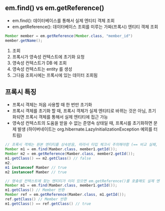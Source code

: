 ## em.find() vs em.getReference() 
- em.find(): 데이터베이스를 통해서 실제 엔티티 객체 조회
- em.getReference(): 데이터베이스 조회를 미루는 가짜(프록시) 엔티티 객체 조회

```java
Member member = em.getReference(Member.class, "member_id")
member.getName();
```

1. 조회
2. 프록시가 영속성 컨텍스트에 초기화 요청
3. 영속성 컨텍스트가 DB 에 조회
4. 영속성 컨텍스트는 entity 를 생성 
5. 그다음 조회시에는 프록시에 있는 데이터 조회됨

## 프록시 특징
- 프록시 객체는 처음 사용할 때 한 번만 초기화
- 프록시 객체를 초기화 할 때, 프록시 객체가 실제 엔티티로 바뀌는 것은 아님, 초기화되면 프록시 객체를 통해서 실제 엔티티에 접근 가능
- 영속성 컨텍스트의 도움을 받을 수 없는 준영속 상태일 때, 프록시를 초기화하면 문제 발생 (하이버네이트는 org.hibernate.LazyInitializationException 예외를 터트림)

```java
// 프록시 객체는 원본 엔티티를 상속받음, 따라서 타입 체크시 주의해야함 (== 비교 실패, 대신 instance of 사용) 
Member m1 = em.find(Mamber.class, member1.getId());
Member m2 = em.getReference(Mamber.class, member2.getId());
m1.getClass() == m2.getClass() // false
m2.
m1 instanceof Mamber // true
m2 instanceof Mamber // true
```
```java
// 영속성 컨텍스트에 찾는 엔티티가 이미 있으면 em.getReference()를 호출해도 실제 엔티티 반환
Member m1 = em.find(Mamber.class, member1.getId());
m1.getClass() // Member 반환
Member ref = em.getReference(Mamber.class, m1.getId());
ref.getClass() // Member 반환
m1.getClass() == ref.getClass() // true
```
